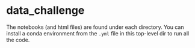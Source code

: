 # data_challenge

The notebooks (and html files) are found under each directory. 
You can install a conda environment from the `.yml` file in this top-level dir to run all the code. 
